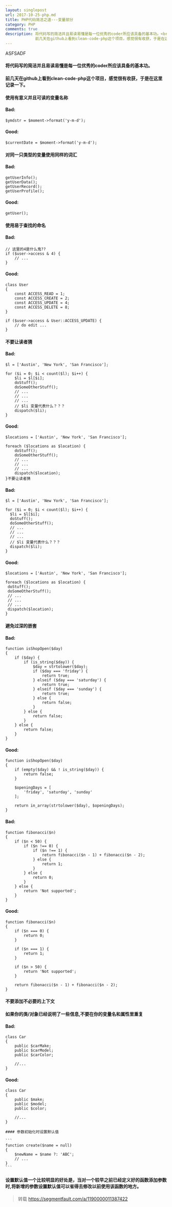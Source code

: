 ```yaml
---
layout: singlepost
url: 2017-10-25-php.md
title: PHP代码简洁之道---变量部分
category: PHP
comments: true
description: 将代码写的简洁并且易读易懂是每一位优秀的coder所应该具备的基本功。<br>
             前几天在github上看到clean-code-php这个项目，感觉很有收获，于是在这里记录一下。
---
```

ASFSADF  


#### 将代码写的简洁并且易读易懂是每一位优秀的coder所应该具备的基本功。  


#### 前几天在github上看到clean-code-php这个项目，感觉很有收获，于是在这里记录一下。

#### 使用有意义并且可读的变量名称

#### Bad:

```
$ymdstr = $moment->format('y-m-d');
```

#### Good:

```
$currentDate = $moment->format('y-m-d');
```

#### 对同一只类型的变量使用同样的词汇

#### Bad:

```
getUserInfo();
getUserData();
getUserRecord();
getUserProfile();
```

#### Good:

```
getUser();
```

#### 使用易于查找的命名

#### Bad:

```
// 这里的4是什么鬼??
if ($user->access & 4) {
    // ...
}
```

#### Good:

```
class User
{
    const ACCESS_READ = 1;
    const ACCESS_CREATE = 2;
    const ACCESS_UPDATE = 4;
    const ACCESS_DELETE = 8;
}

if ($user->access & User::ACCESS_UPDATE) {
    // do edit ...
}
```

#### 不要让读者猜
#### Bad:
```
$l = ['Austin', 'New York', 'San Francisco'];

for ($i = 0; $i < count($l); $i++) {
    $li = $l[$i];
    doStuff();
    doSomeOtherStuff();
    // ...
    // ...
    // ...
    // $li 变量代表什么？？？
    dispatch($li);
}
```

#### Good:

```
$locations = ['Austin', 'New York', 'San Francisco'];

foreach ($locations as $location) {
    doStuff();
    doSomeOtherStuff();
    // ...
    // ...
    // ...
    dispatch($location);
}不要让读者猜
```

#### Bad:
 
```
$l = ['Austin', 'New York', 'San Francisco'];

for ($i = 0; $i < count($l); $i++) {
  $li = $l[$i];
  doStuff();
  doSomeOtherStuff();
  // ...
  // ...
  // ...
  // $li 变量代表什么？？？
  dispatch($li);
}
```

#### Good:

```
$locations = ['Austin', 'New York', 'San Francisco'];

foreach ($locations as $location) {
 doStuff();
 doSomeOtherStuff();
 // ...
 // ...
 // ...
 dispatch($location);
}
```

#### 避免过深的嵌套
#### Bad:

```
function isShopOpen($day)
{
    if ($day) {
        if (is_string($day)) {
            $day = strtolower($day);
            if ($day === 'friday') {
                return true;
            } elseif ($day === 'saturday') {
                return true;
            } elseif ($day === 'sunday') {
                return true;
            } else {
                return false;
            }
        } else {
            return false;
        }
    } else {
        return false;
    }
}
```

#### Good:

```
function isShopOpen($day)
{
    if (empty($day) && ! is_string($day)) {
        return false;
    }

    $openingDays = [
        'friday', 'saturday', 'sunday'
    ];

    return in_array(strtolower($day), $openingDays);
}
```


#### Bad:

```
function fibonacci($n)
{
    if ($n < 50) {
        if ($n !== 0) {
            if ($n !== 1) {
                return fibonacci($n - 1) + fibonacci($n - 2);
            } else {
                return 1;
            }
        } else {
            return 0;
        }
    } else {
        return 'Not supported';
    }
}
```

#### Good:

```
function fibonacci($n)
{
    if ($n === 0) {
        return 0;
    }

    if ($n === 1) {
        return 1;
    }

    if ($n > 50) {
        return 'Not supported';
    }

    return fibonacci($n - 1) + fibonacci($n - 2);
}

```

#### 不要添加不必要的上下文
#### 如果你的类/对象已经说明了一些信息,不要在你的变量名和属性里重复

#### Bad:

```
class Car
{
    public $carMake;
    public $carModel;
    public $carColor;

    //...
}
```

#### Good:

```
class Car
{
    public $make;
    public $model;
    public $color;

    //...
}
```

    #### 参数初始化时设置默认值
    
    ```
    function create($name = null)
    {
        $newName = $name ?: 'ABC';
        // ...
    }
    ```

#### 设置默认值一个比较明显的好处是，当对一个较早之前已经定义好的函数添加参数时,将新增的参数设置默认值可以省得去修改以前使用该函数的地方。

> 转载 https://segmentfault.com/a/1190000011387422
